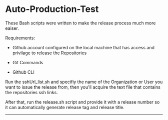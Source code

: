# Auto-Production-Test
These Bash scripts were written to make the release process much more eaiser.

Requirements:
    
   - Github account configured on the local machine
     that has access and privilage to release the 
     Repositories
     
   - Git Commands
   
   - Github CLI

   Run the sshUrl_list.sh and specifiy the name of the Organization or User you want to issue the
release from, then you'll acquire the text file that contains the repositories ssh links. 

   After that, run the release.sh script and provide it with a release number so it can automatically
generate release tag and release title.

---
